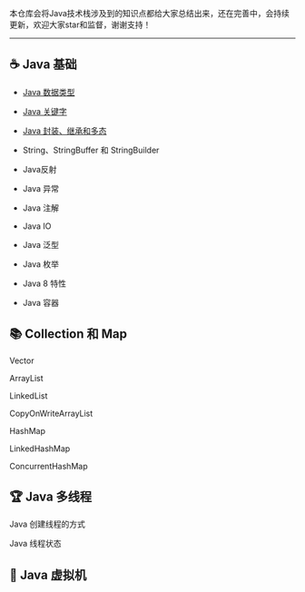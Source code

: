 本仓库会将Java技术栈涉及到的知识点都给大家总结出来，还在完善中，会持续更新，欢迎大家star和监督，谢谢支持！

------

##  ☕ Java 基础

* [Java 数据类型](https://github.com/nxJava/nx_java/blob/master/JavaBase/Java%20%E6%95%B0%E6%8D%AE%E7%B1%BB%E5%9E%8B.md)

* [Java 关键字](https://github.com/nxJava/nx_java/blob/master/JavaBase/Java%20%E5%85%B3%E9%94%AE%E5%AD%97.md)

* [Java 封装、继承和多态](https://github.com/nxJava/nx_java/blob/master/JavaBase/Java%20%E7%9A%84%E4%B8%89%E5%A4%A7%E7%89%B9%E6%80%A7%E2%80%94%E5%B0%81%E8%A3%85%E3%80%81%E7%BB%A7%E6%89%BF%E3%80%81%E5%A4%9A%E6%80%81.md)

* String、StringBuffer 和 StringBuilder

* Java反射

* Java 异常

* Java 注解

* Java IO

* Java 泛型

* Java 枚举

* Java 8 特性

* Java 容器

## 📚 Collection 和 Map
Vector

ArrayList

LinkedList

CopyOnWriteArrayList

HashMap

LinkedHashMap

ConcurrentHashMap


## 🏆 Java 多线程

Java 创建线程的方式

Java 线程状态



## 🥇 Java 虚拟机
















